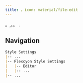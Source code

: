 ```yaml
---
title: 。icon: material/file-edit
---
```


。,。。
.

## Navigation

```md
Style Settings
|-- ...
|-- Flexcyon Style Settings
|   |-- Editor
|   |-- ...
|-- ...
```

